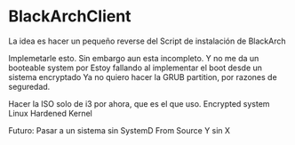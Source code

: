 # BlackArchClient

La idea es hacer un pequeño reverse del Script de instalación de BlackArch

Implemetarle esto.
    Sin embargo aun esta incompleto.
    Y no me da un booteable system por
    Estoy fallando al implementar el boot desde un sistema encryptado
    Ya no quiero hacer la GRUB partition, por razones de seguredad.
    
    
Hacer la ISO solo de i3 por ahora, que es el que uso.
Encrypted system
Linux Hardened Kernel



Futuro:
    Pasar a un sistema sin SystemD
    From Source
    Y sin X
    
  
  
